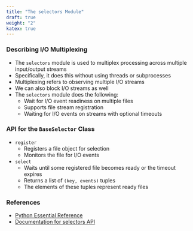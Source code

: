 ```yaml
---
title: "The selectors Module"
draft: true
weight: "2"
katex: true
---
```


### Describing I/O Multiplexing
- The `selectors` module is used to multiplex processing across multiple input/output streams
- Specifically, it does this without using threads or subprocesses
- Multiplexing refers to observing multiple I/O streams
- We can also block I/O streams as well
- The `selectors` module does the following:
	- Wait for I/O event readiness on multiple files
	- Supports file stream registration
	- Waiting for I/O events on streams with optional timeouts

### API for the `BaseSelector` Class
- `register`
	- Registers a file object for selection
	- Monitors the file for I/O events
- `select`
	- Waits until some registered file becomes ready or the timeout expires
	- Returns a list of `(key, events)` tuples
	- The elements of these tuples represent ready files

### References
- [Python Essential Reference](http://index-of.co.uk/Python/Python%20Essential%20Reference,%20Fourth%20Edition.pdf)
- [Documentation for selectors API](https://docs.python.org/3/library/selectors.html)
